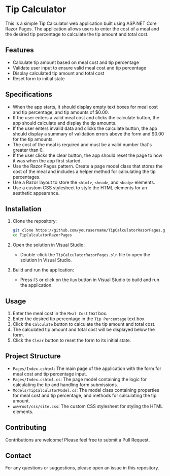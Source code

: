 # Tip Calculator

This is a simple Tip Calculator web application built using ASP.NET Core Razor Pages. The application allows users to enter the cost of a meal and the desired tip percentage to calculate the tip amount and total cost.

## Features

- Calculate tip amount based on meal cost and tip percentage
- Validate user input to ensure valid meal cost and tip percentage
- Display calculated tip amount and total cost
- Reset form to initial state

## Specifications

- When the app starts, it should display empty text boxes for meal cost and tip percentage, and tip amounts of $0.00.
- If the user enters a valid meal cost and clicks the calculate button, the app should calculate and display the tip amounts.
- If the user enters invalid data and clicks the calculate button, the app should display a summary of validation errors above the form and $0.00 for the tip amounts.
- The cost of the meal is required and must be a valid number that's greater than 0.
- If the user clicks the clear button, the app should reset the page to how it was when the app first started.
- Use the Razor Pages pattern. Create a page model class that stores the cost of the meal and includes a helper method for calculating the tip percentages.
- Use a Razor layout to store the `<html>`, `<head>`, and `<body>` elements.
- Use a custom CSS stylesheet to style the HTML elements for an aesthetic appearance.

## Installation

1. Clone the repository:
    ```sh
    git clone https://github.com/yourusername/TipCalculatorRazorPages.git
    cd TipCalculatorRazorPages
    ```

2. Open the solution in Visual Studio:
    - Double-click the `TipCalculatorRazorPages.sln` file to open the solution in Visual Studio.

3. Build and run the application:
    - Press `F5` or click on the `Run` button in Visual Studio to build and run the application.

## Usage

1. Enter the meal cost in the `Meal Cost` text box.
2. Enter the desired tip percentage in the `Tip Percentage` text box.
3. Click the `Calculate` button to calculate the tip amount and total cost.
4. The calculated tip amount and total cost will be displayed below the form.
5. Click the `Clear` button to reset the form to its initial state.

## Project Structure

- `Pages/Index.cshtml`: The main page of the application with the form for meal cost and tip percentage input.
- `Pages/Index.cshtml.cs`: The page model containing the logic for calculating the tip and handling form submissions.
- `Models/TipCalculatorModel.cs`: The model class containing properties for meal cost and tip percentage, and methods for calculating the tip amount.
- `wwwroot/css/site.css`: The custom CSS stylesheet for styling the HTML elements.


## Contributing

Contributions are welcome! Please feel free to submit a Pull Request.

## Contact

For any questions or suggestions, please open an issue in this repository.

